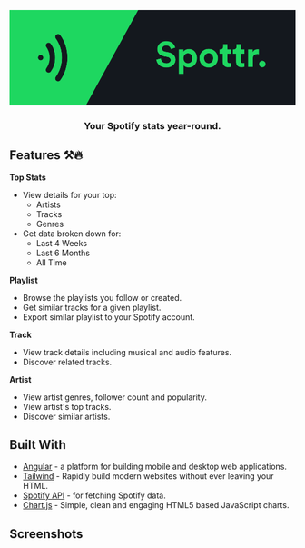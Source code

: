 <p align="center"><img src="https://github.com/DixitGdev/Spotify-Spottr/blob/main/src/assets/images/preview.png?raw=true" ></p>
<h3 align="center">Your Spotify stats year-round.</h3>

## Features ⚒️🔥

**Top Stats**

- View details for your top:
  - Artists
  - Tracks
  - Genres
- Get data broken down for:
  - Last 4 Weeks
  - Last 6 Months
  - All Time

**Playlist**

- Browse the playlists you follow or created.
- Get similar tracks for a given playlist.
- Export similar playlist to your Spotify account.

**Track**

- View track details including musical and audio features.
- Discover related tracks.

**Artist**

- View artist genres, follower count and popularity.
- View artist's top tracks.
- Discover similar artists.

## Built With

- [Angular](https://angular.io/) - a platform for building mobile and desktop web applications.
- [Tailwind](https://tailwindcss.com/) - Rapidly build modern websites without ever leaving your HTML.
- [Spotify API](https://developer.spotify.com/documentation/web-api/) - for fetching Spotify data.
- [Chart.js](https://www.chartjs.org/) - Simple, clean and engaging HTML5 based JavaScript charts.

## Screenshots


